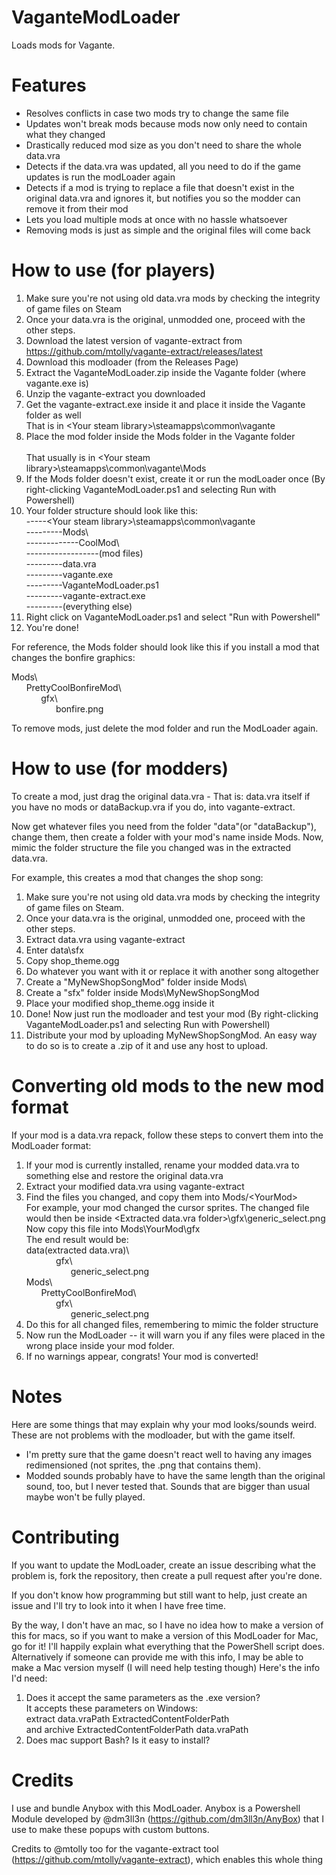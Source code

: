 # VaganteModLoader
Loads mods for Vagante.

# Features
* Resolves conflicts in case two mods try to change the same file
* Updates won't break mods because mods now only need to contain what they changed
* Drastically reduced mod size as you don't need to share the whole data.vra
* Detects if the data.vra was updated, all you need to do if the game updates is run the modLoader again
* Detects if a mod is trying to replace a file that doesn't exist in the original data.vra and ignores it, but notifies you so the modder can remove it from their mod
* Lets you load multiple mods at once with no hassle whatsoever
* Removing mods is just as simple and the original files will come back

# How to use (for players)

1. Make sure you're not using old data.vra mods by checking the integrity of game files on Steam
1. Once your data.vra is the original, unmodded one, proceed with the other steps.
1. Download the latest version of vagante-extract from https://github.com/mtolly/vagante-extract/releases/latest
1. Download this modloader (from the Releases Page)
1. Extract the VaganteModLoader.zip inside the Vagante folder (where vagante.exe is)
1. Unzip the vagante-extract you downloaded
1. Get the vagante-extract.exe inside it and place it inside the Vagante folder as well
<br>That is in \<Your steam library>\steamapps\common\vagante
1. Place the mod folder inside the Mods folder in the Vagante folder<br>
<br>That usually is in \<Your steam library>\steamapps\common\vagante\Mods
1. If the Mods folder doesn't exist, create it or run the modLoader once (By right-clicking VaganteModLoader.ps1 and selecting Run with Powershell)
1. Your folder structure should look like this:<br>
-----\<Your steam library>\steamapps\common\vagante<br>
---------Mods\ <br>
-------------CoolMod\ <br>
------------------(mod files) <br>
---------data.vra<br>
---------vagante.exe<br>
---------VaganteModLoader.ps1<br>
---------vagante-extract.exe<br>
---------(everything else)<br>
1. Right click on VaganteModLoader.ps1 and select "Run with Powershell"
1. You're done!

For reference, the Mods folder should look like this if you install a mod that changes the bonfire graphics:

Mods\\\
&nbsp;&nbsp;&nbsp;&nbsp;&nbsp;&nbsp;PrettyCoolBonfireMod\\\
&nbsp;&nbsp;&nbsp;&nbsp;&nbsp;&nbsp;&nbsp;&nbsp;&nbsp;&nbsp;&nbsp;&nbsp;gfx\\\
&nbsp;&nbsp;&nbsp;&nbsp;&nbsp;&nbsp;&nbsp;&nbsp;&nbsp;&nbsp;&nbsp;&nbsp;&nbsp;&nbsp;&nbsp;&nbsp;&nbsp;&nbsp;bonfire.png

To remove mods, just delete the mod folder and run the ModLoader again.

# How to use (for modders)

To create a mod, just drag the original data.vra - That is: data.vra itself if you have no mods or dataBackup.vra if you do, into vagante-extract.

Now get whatever files you need from the folder "data"(or "dataBackup"), change them, then create a folder with your mod's name inside Mods. Now, mimic the folder structure the file you changed was in the extracted data.vra.

For example, this creates a mod that changes the shop song:

1. Make sure you're not using old data.vra mods by checking the integrity of game files on Steam.
1. Once your data.vra is the original, unmodded one, proceed with the other steps.
1. Extract data.vra using vagante-extract
2. Enter data\sfx
3. Copy shop_theme.ogg
4. Do whatever you want with it or replace it with another song altogether
5. Create a "MyNewShopSongMod" folder inside Mods\\
6. Create a "sfx" folder inside Mods\\MyNewShopSongMod
7. Place your modified shop_theme.ogg inside it
8. Done! Now just run the modloader and test your mod (By right-clicking VaganteModLoader.ps1 and selecting Run with Powershell)
9. Distribute your mod by uploading MyNewShopSongMod. An easy way to do so is to create a .zip of it and use any host to upload.

# Converting old mods to the new mod format

If your mod is a data.vra repack, follow these steps to convert them into the ModLoader format:

1. If your mod is currently installed, rename your modded data.vra to something else and restore the original data.vra
1. Extract your modified data.vra using vagante-extract
2. Find the files you changed, and copy them into Mods/\<YourMod><br>
For example, your mod changed the cursor sprites. The changed file would then be inside \<Extracted data.vra folder>\gfx\generic_select.png<br>
Now copy this file into Mods\YourMod\gfx<br>
The end result would be:<br>
data(extracted data.vra)\\\
&nbsp;&nbsp;&nbsp;&nbsp;&nbsp;&nbsp;&nbsp;&nbsp;&nbsp;&nbsp;&nbsp;&nbsp;gfx\\\
&nbsp;&nbsp;&nbsp;&nbsp;&nbsp;&nbsp;&nbsp;&nbsp;&nbsp;&nbsp;&nbsp;&nbsp;&nbsp;&nbsp;&nbsp;&nbsp;&nbsp;&nbsp;generic_select.png<br>
Mods\\\
&nbsp;&nbsp;&nbsp;&nbsp;&nbsp;&nbsp;PrettyCoolBonfireMod\\\
&nbsp;&nbsp;&nbsp;&nbsp;&nbsp;&nbsp;&nbsp;&nbsp;&nbsp;&nbsp;&nbsp;&nbsp;gfx\\\
&nbsp;&nbsp;&nbsp;&nbsp;&nbsp;&nbsp;&nbsp;&nbsp;&nbsp;&nbsp;&nbsp;&nbsp;&nbsp;&nbsp;&nbsp;&nbsp;&nbsp;&nbsp;generic_select.png
3. Do this for all changed files, remembering to mimic the folder structure
4. Now run the ModLoader -- it will warn you if any files were placed in the wrong place inside your mod folder.
5. If no warnings appear, congrats! Your mod is converted!


# Notes
Here are some things that may explain why your mod looks/sounds weird. These are not problems with the modloader, but with the game itself.
* I'm pretty sure that the game doesn't react well to having any images redimensioned (not sprites, the .png that contains them).
* Modded sounds probably have to have the same length than the original sound, too, but I never tested that. Sounds that are bigger than usual maybe won't be fully played.

# Contributing

If you want to update the ModLoader, create an issue describing what the problem is, fork the repository, then create a pull request after you're done.

If you don't know how programming but still want to help, just create an issue and I'll try to look into it when I have free time.

By the way, I don't have an mac, so I have no idea how to make a version of this for macs, so if you want to make a version of this ModLoader for Mac, go for it! I'll happily explain what everything that the PowerShell script does.
Alternatively if someone can provide me with this info, I may be able to make a Mac version myself (I will need help testing though)
Here's the info I'd need:
1. Does it accept the same parameters as the .exe version?<br>
It accepts these parameters on Windows:<br>
extract data.vraPath ExtractedContentFolderPath <br>
and archive ExtractedContentFolderPath data.vraPath
1. Does mac support Bash? Is it easy to install?

# Credits
I use and bundle Anybox with this ModLoader. Anybox is a Powershell Module developed by @dm3ll3n (https://github.com/dm3ll3n/AnyBox) that I use to make these popups with custom buttons.

Credits to @mtolly too for the vagante-extract tool (https://github.com/mtolly/vagante-extract), which enables this whole thing